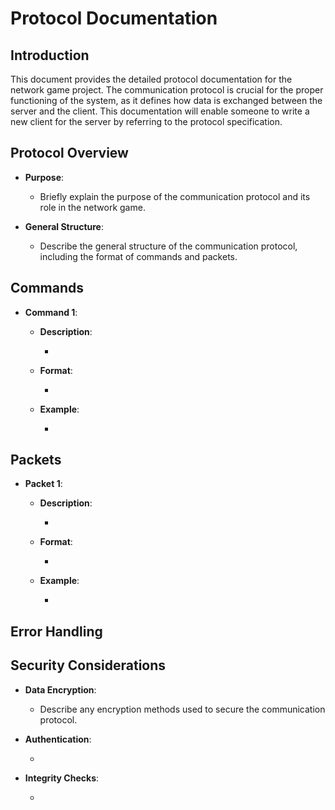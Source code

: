 # Protocol Documentation

## Introduction

This document provides the detailed protocol documentation for the network game project. The communication protocol is crucial for the proper functioning of the system, as it defines how data is exchanged between the server and the client. This documentation will enable someone to write a new client for the server by referring to the protocol specification.

## Protocol Overview

- **Purpose**:

  - Briefly explain the purpose of the communication protocol and its role in the network game.

- **General Structure**:

  - Describe the general structure of the communication protocol, including the format of commands and packets.

## Commands

- **Command 1**:

  - **Description**:
  
    - 

  - **Format**:
  
    - 

  - **Example**:
  
    - 


## Packets

- **Packet 1**:

  - **Description**:
  
    -

  - **Format**:
  
    -

  - **Example**:
  
    -

## Error Handling

## Security Considerations

- **Data Encryption**:

  - Describe any encryption methods used to secure the communication protocol.

- **Authentication**:

  -

- **Integrity Checks**:

  -


